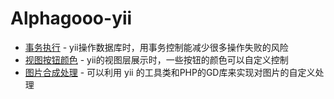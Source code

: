 # Alphagooo-yii


- [事务执行](files/事务执行.md) - yii操作数据库时，用事务控制能减少很多操作失败的风险
- [视图按钮颜色](files/视图按钮颜色.md) - yii的视图层展示时，一些按钮的颜色可以自定义控制
- [图片合成处理](files/图片合成处理.md) - 可以利用 yii 的工具类和PHP的GD库来实现对图片的自定义处理

